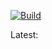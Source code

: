 

[![Build](https://github.com/vmactions/{{VM_OS_NAME}}-builder/actions/workflows/build.yml/badge.svg)](https://github.com/vmactions/{{VM_OS_NAME}}-builder/actions/workflows/build.yml)

Latest: 


